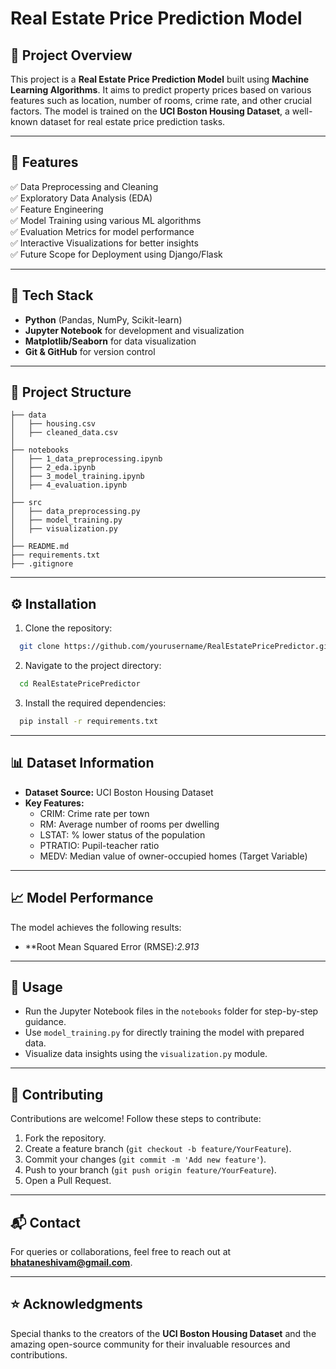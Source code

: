 # Real Estate Price Prediction Model

## 📌 Project Overview
This project is a **Real Estate Price Prediction Model** built using **Machine Learning Algorithms**. It aims to predict property prices based on various features such as location, number of rooms, crime rate, and other crucial factors. The model is trained on the **UCI Boston Housing Dataset**, a well-known dataset for real estate price prediction tasks.

---

## 🚀 Features
✅ Data Preprocessing and Cleaning  
✅ Exploratory Data Analysis (EDA)  
✅ Feature Engineering  
✅ Model Training using various ML algorithms  
✅ Evaluation Metrics for model performance  
✅ Interactive Visualizations for better insights  
✅ Future Scope for Deployment using Django/Flask  

---

## 🔧 Tech Stack
- **Python** (Pandas, NumPy, Scikit-learn)  
- **Jupyter Notebook** for development and visualization  
- **Matplotlib/Seaborn** for data visualization  
- **Git & GitHub** for version control  

---

## 📂 Project Structure
```
├── data
│   ├── housing.csv
│   ├── cleaned_data.csv
│
├── notebooks
│   ├── 1_data_preprocessing.ipynb
│   ├── 2_eda.ipynb
│   ├── 3_model_training.ipynb
│   ├── 4_evaluation.ipynb
│
├── src
│   ├── data_preprocessing.py
│   ├── model_training.py
│   ├── visualization.py
│
├── README.md
├── requirements.txt
├── .gitignore
```

---

## ⚙️ Installation
1. Clone the repository:
```bash
  git clone https://github.com/yourusername/RealEstatePricePredictor.git
```
2. Navigate to the project directory:
```bash
  cd RealEstatePricePredictor
```
3. Install the required dependencies:
```bash
  pip install -r requirements.txt
```

---

## 📊 Dataset Information
- **Dataset Source:** UCI Boston Housing Dataset  
- **Key Features:**
  - CRIM: Crime rate per town
  - RM: Average number of rooms per dwelling
  - LSTAT: % lower status of the population
  - PTRATIO: Pupil-teacher ratio
  - MEDV: Median value of owner-occupied homes (Target Variable)

---

## 📈 Model Performance
The model achieves the following results:
- **Root Mean Squared Error (RMSE):*2.913*  


---

## 📝 Usage
- Run the Jupyter Notebook files in the `notebooks` folder for step-by-step guidance.  
- Use `model_training.py` for directly training the model with prepared data.  
- Visualize data insights using the `visualization.py` module.  

---

## 🤝 Contributing
Contributions are welcome! Follow these steps to contribute:
1. Fork the repository.  
2. Create a feature branch (`git checkout -b feature/YourFeature`).  
3. Commit your changes (`git commit -m 'Add new feature'`).  
4. Push to your branch (`git push origin feature/YourFeature`).  
5. Open a Pull Request.  

---

## 📬 Contact
For queries or collaborations, feel free to reach out at **bhataneshivam@gmail.com**.

---

## ⭐ Acknowledgments
Special thanks to the creators of the **UCI Boston Housing Dataset** and the amazing open-source community for their invaluable resources and contributions.

